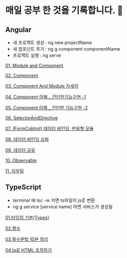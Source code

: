 # 매일 공부 한 것을 기록합니다. 🐌


## Angular
- 새 프로젝트 생성 : ng new projectName
- 새 컴포넌트 추가 : ng g component componentName
- 프로젝트 실행 : ng serve


[01. Module and Component](./Angular/01.Module%20and%20Component.md)

[02. Component](./Angular/02.Component.md)

[03. Component And Module 자세히](./Angular/03.ComponentAndModule%EC%9E%90%EC%84%B8%ED%9E%88.md)

[04. Component 이해 _ 간단한기능구현 -1](./Angular/04.Component%EC%9D%B4%ED%95%B4_%EA%B0%84%EB%8B%A8%ED%95%9C%EA%B8%B0%EB%8A%A5%EA%B5%AC%ED%98%84.md)

[05. Component 이해 _ 간단한 기능구현 -2](./Angular/05.Component%EC%9D%B4%ED%95%B4_%EA%B0%84%EB%8B%A8%ED%95%9C%EA%B8%B0%EB%8A%A5%EA%B5%AC%ED%98%842.md)

[06. SelectorAndDirective](./Angular/06.%20SelectorAndDirective.md)

[07. (FormCobtrol) 데이터 바인딩, 반응형 모듈](./Angular/07.%20(FormControl)%EB%8D%B0%EC%9D%B4%ED%84%B0%EB%B0%94%EC%9D%B8%EB%94%A9%2C%EB%B0%98%EC%9D%91%ED%98%95%20%EB%AA%A8%EB%93%88.md)

[08. 데이터 바인딩 심화](./Angular/08.%20%EB%8D%B0%EC%9D%B4%ED%84%B0%20%EB%B0%94%EC%9D%B8%EB%94%A9%20%EC%8B%AC%ED%99%94.md)

[09. 데이터 공유](./Angular/09.%20%EB%8D%B0%EC%9D%B4%ED%84%B0%EA%B3%B5%EC%9C%A0(Share%2C%20Inject).md)

[10. Observable](./Angular/10.%20Observable.md)

[11. 라우팅](./Angular/11.%20%EB%9D%BC%EC%9A%B0%ED%8C%85.md)

## TypeScript
- terminal 에 tsc -w 치면 ts파일이 js로 변환
- ng g service [service name] 하면 서비스가 생성됨 

[01.타입의 기본(Types)](./TypeScript/01.%ED%83%80%EC%9E%85%EA%B8%B0%EB%B3%B8(Types).md)

[02.함수](./TypeScript/02.%ED%95%A8%EC%88%98.md)

[03.필수문법 10분 정리](./TypeScript/%ED%95%84%EC%88%98%EB%AC%B8%EB%B2%9510%EB%B6%84%EC%A0%95%EB%A6%AC.js)

[04.ts로 HTML 조작하기](./TypeScript/ts%EB%A1%9CHTML%EC%A1%B0%EC%9E%91%ED%95%98%EA%B8%B0/index.js)


